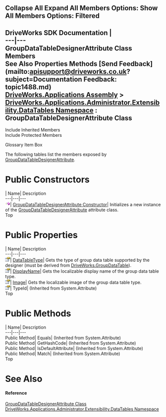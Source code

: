 Collapse All Expand All Members Options: Show All  Members Options: Filtered   
---  
DriveWorks SDK Documentation  |   
---|---  
GroupDataTableDesignerAttribute Class Members   
See Also Properties Methods [Send Feedback](mailto:apisupport@driveworks.co.uk?subject=Documentation Feedback: topic1488.md)  
[DriveWorks.Applications Assembly](topic13.md) > [DriveWorks.Applications.Administrator.Extensibility.DataTables Namespace](topic1432.md) : GroupDataTableDesignerAttribute Class  
---  
  
Include Inherited Members    
Include Protected Members  


Glossary Item Box

The following tables list the members exposed by [GroupDataTableDesignerAttribute](topic1488.md).

# Public Constructors

| Name| Description  
---|---|---  
![Public Constructor](dotnetimages/publicConstructor.gif)| [GroupDataTableDesignerAttribute Constructor](topic1494.md)| Initializes a new instance of the [GroupDataTableDesignerAttribute](topic1488.md) attribute class.   
Top

# Public Properties

| Name| Description  
---|---|---  
![Public Property](dotnetimages/publicProperty.gif)| [DataTableType](topic1495.md)| Gets the type of group data table supported by the designer (must be derived from [DriveWorks.GroupDataTable](topic3110.md)).   
![Public Property](dotnetimages/publicProperty.gif)| [DisplayName](topic1496.md)| Gets the localizable display name of the group data table type.   
![Public Property](dotnetimages/publicProperty.gif)| [Image](topic1497.md)| Gets the localizable image of the group data table type.   
![Public Property](dotnetimages/publicProperty.gif)| TypeId|  (Inherited from System.Attribute)  
Top

# Public Methods

| Name| Description  
---|---|---  
Public Method| Equals|  (Inherited from System.Attribute)  
Public Method| GetHashCode|  (Inherited from System.Attribute)  
Public Method| IsDefaultAttribute|  (Inherited from System.Attribute)  
Public Method| Match|  (Inherited from System.Attribute)  
Top

# See Also

#### Reference

[GroupDataTableDesignerAttribute Class](topic1488.md)   
[DriveWorks.Applications.Administrator.Extensibility.DataTables Namespace](topic1432.md)


